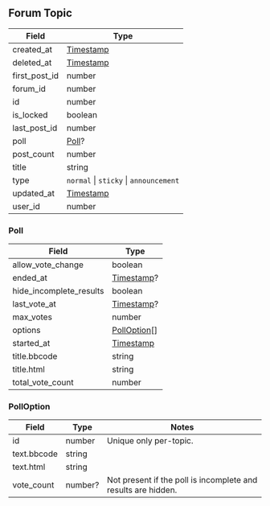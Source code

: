 ## Forum Topic

Field         | Type
--------------|-----
created_at    | [Timestamp](#timestamp)
deleted_at    | [Timestamp](#timestamp)
first_post_id | number
forum_id      | number
id            | number
is_locked     | boolean
last_post_id  | number
poll          | [Poll](#forum-topic-poll)?
post_count    | number
title         | string
type          | `normal` \| `sticky` \| `announcement`
updated_at    | [Timestamp](#timestamp)
user_id       | number

<div id="forum-topic-poll" data-unique="forum-topic-poll"></div>

### Poll

Field                   | Type
------------------------|-----
allow_vote_change       | boolean
ended_at                | [Timestamp](#timestamp)?
hide_incomplete_results | boolean
last_vote_at            | [Timestamp](#timestamp)?
max_votes               | number
options                 | [PollOption](#forum-topic-polloption)[]
started_at              | [Timestamp](#timestamp)
title.bbcode            | string
title.html              | string
total_vote_count        | number

<div id="forum-topic-polloption" data-unique="forum-topic-polloption"></div>

### PollOption

Field       | Type    | Notes
------------|---------|------
id          | number  | Unique only per-topic.
text.bbcode | string  | |
text.html   | string  | |
vote_count  | number? | Not present if the poll is incomplete and results are hidden.
